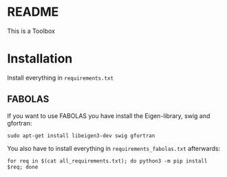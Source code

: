 # README #

This is a Toolbox

# Installation
Install everything in `requirements.txt`
## FABOLAS
If you want to use FABOLAS you have install the Eigen-library, swig and gfortran:
```commandline
sudo apt-get install libeigen3-dev swig gfortran
```

You also have to install everything in `requirements_fabolas.txt` afterwards:
```commandline
for req in $(cat all_requirements.txt); do python3 -m pip install $req; done
```